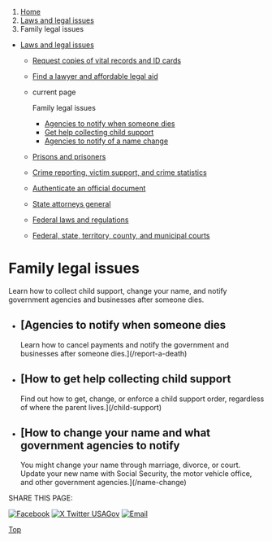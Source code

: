 1. [Home](/)
2. [Laws and legal issues](/laws-and-legal-issues)
3. Family legal issues

* [Laws and legal issues](/laws-and-legal-issues)
  + [Request copies of vital records and ID cards](/request-documents)
  + [Find a lawyer and affordable legal aid](/legal-aid)
  + current page

    Family legal issues

    - [Agencies to notify when someone dies](/report-a-death)
    - [Get help collecting child support](/child-support)
    - [Agencies to notify of a name change](/name-change)
  + [Prisons and prisoners](/prisons-prisoners)
  + [Crime reporting, victim support, and crime statistics](/crime)
  + [Authenticate an official document](/authenticate-us-document)
  + [State attorneys general](/state-attorney-general)
  + [Federal laws and regulations](/laws-and-regulations)
  + [Federal, state, territory, county, and municipal courts](/courts)

Family legal issues
===================

Learn how to collect child support, change your name, and notify government agencies and businesses after someone dies.

* [Agencies to notify when someone dies
  ------------------------------------

  Learn how to cancel payments and notify the government and businesses after someone dies.](/report-a-death)
* [How to get help collecting child support
  ----------------------------------------

  Find out how to get, change, or enforce a child support order, regardless of where the parent lives.](/child-support)
* [How to change your name and what government agencies to notify
  --------------------------------------------------------------

  You might change your name through marriage, divorce, or court. Update your new name with Social Security, the motor vehicle office, and other government agencies.](/name-change)

SHARE THIS PAGE:

[![Facebook](/themes/custom/usagov/images/social-media-icons/Facebook_Icon.svg)](https://www.facebook.com/sharer/sharer.php?u=https://www.usa.gov/family-legal-issues&v=3)
[![X Twitter USAGov](/themes/custom/usagov/images/social-media-icons/X_Twitter_Icon.svg?version=2)](https://twitter.com/intent/tweet?source=webclient&text=https://www.usa.gov/family-legal-issues)
[![Email](/themes/custom/usagov/images/social-media-icons/Email_Icon.svg?version=2)](mailto:?subject=https://www.usa.gov/family-legal-issues)

[Top](#main-content)